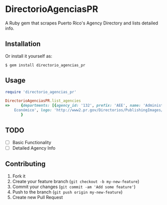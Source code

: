 # DirectorioAgenciasPR

A Ruby gem that scrapes Puerto Rico's Agency Directory and lists detailed info.

## Installation

Or install it yourself as:

    $ gem install directorio_agencias_pr

## Usage

```ruby
require 'directorio_agencias_pr'

DirectorioAgenciasPR.list_agencies
=>     {departments: [{agency_id: '132', prefix: 'AEE', name: 'Administración de Asuntos Energéticos (Dpto. Desarrollo
    Económico', logo: 'http://www2.pr.gov/Directorios/PublishingImages/AAE.jpg'}]
       }

```

## TODO

- [ ] Basic Functionality
- [ ] Detailed Agency Info

## Contributing

1. Fork it
2. Create your feature branch (`git checkout -b my-new-feature`)
3. Commit your changes (`git commit -am 'Add some feature'`)
4. Push to the branch (`git push origin my-new-feature`)
5. Create new Pull Request
